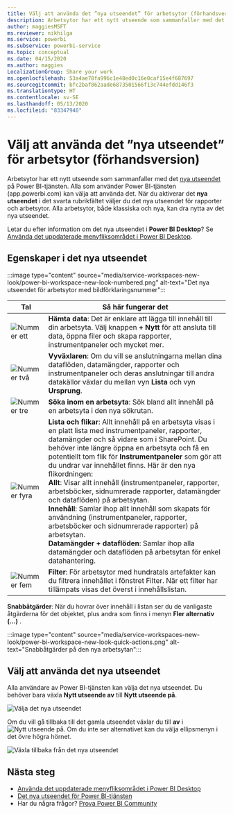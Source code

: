 ```yaml
---
title: Välj att använda det ”nya utseendet” för arbetsytor (förhandsversion)
description: Arbetsytor har ett nytt utseende som sammanfaller med det nya utseendet på Power BI-tjänsten.
author: maggiesMSFT
ms.reviewer: nikhilga
ms.service: powerbi
ms.subservice: powerbi-service
ms.topic: conceptual
ms.date: 04/15/2020
ms.author: maggies
LocalizationGroup: Share your work
ms.openlocfilehash: 53a4ae78fa996c1e48ed0c16e0caf15e4f687697
ms.sourcegitcommit: bfc2baf862aade6873501566f13c744efdd146f3
ms.translationtype: HT
ms.contentlocale: sv-SE
ms.lasthandoff: 05/13/2020
ms.locfileid: "83347940"
---
```

# <a name="opt-in-to-the-workspace-new-look-preview"></a>Välj att använda det ”nya utseendet” för arbetsytor (förhandsversion)

Arbetsytor har ett nytt utseende som sammanfaller med det [nya utseendet](../consumer/service-new-look.md) på Power BI-tjänsten. Alla som använder Power BI-tjänsten (app.powerbi.com) kan välja att använda det. När du aktiverar det **nya utseendet** i det svarta rubrikfältet väljer du det nya utseendet för rapporter och arbetsytor. Alla arbetsytor, både klassiska och nya, kan dra nytta av det nya utseendet.

Letar du efter information om det nya utseendet i **Power BI Desktop**? Se [Använda det uppdaterade menyfliksområdet i Power BI Desktop](../create-reports/desktop-ribbon.md).

## <a name="features-of-the-new-look"></a>Egenskaper i det nya utseendet

:::image type="content" source="media/service-workspaces-new-look/power-bi-workspace-new-look-numbered.png" alt-text="Det nya utseendet för arbetsytor med bildförklaringsnummer":::

|Tal  |Så här fungerar det |
|---------|---------|
|  ![Nummer ett](media/service-workspaces-new-look/circle-one.png)  | **Hämta data**: Det är enklare att lägga till innehåll till din arbetsyta. Välj knappen **+ Nytt** för att ansluta till data, öppna filer och skapa rapporter, instrumentpaneler och mycket mer.  |
| ![Nummer två](media/service-workspaces-new-look/circle-two.png)  | **Vyväxlaren**: Om du vill se anslutningarna mellan dina dataflöden, datamängder, rapporter och instrumentpaneler och deras anslutningar till andra datakällor växlar du mellan vyn **Lista** och vyn **Ursprung**. |
| ![Nummer tre](media/service-workspaces-new-look/circle-three.png) | **Söka inom en arbetsyta**: Sök bland allt innehåll på en arbetsyta i den nya sökrutan.  |
| ![Nummer fyra](media/service-workspaces-new-look/circle-four.png)  | **Lista och flikar**: Allt innehåll på en arbetsyta visas i en platt lista med instrumentpaneler, rapporter, datamängder och så vidare som i SharePoint. Du behöver inte längre öppna en arbetsyta och få en potentiellt tom flik för **Instrumentpaneler** som gör att du undrar var innehållet finns. Här är den nya flikordningen: <br>**Allt**: Visar allt innehåll (instrumentpaneler, rapporter, arbetsböcker, sidnumrerade rapporter, datamängder och dataflöden) på arbetsytan. <br>**Innehåll**: Samlar ihop allt innehåll som skapats för användning (instrumentpaneler, rapporter, arbetsböcker och sidnumrerade rapporter) på arbetsytan. <br>**Datamängder + dataflöden**: Samlar ihop alla datamängder och dataflöden på arbetsytan för enkel datahantering. |
| ![Nummer fem](media/service-workspaces-new-look/circle-five.png) | **Filter**: För arbetsytor med hundratals artefakter kan du filtrera innehållet i fönstret Filter. När ett filter har tillämpats visas det överst i innehållslistan. |

**Snabbåtgärder**: När du hovrar över innehåll i listan ser du de vanligaste åtgärderna för det objektet, plus andra som finns i menyn **Fler alternativ (...)** .

:::image type="content" source="media/service-workspaces-new-look/power-bi-workspace-new-look-quick-actions.png" alt-text="Snabbåtgärder på den nya arbetsytan":::

## <a name="opt-in-to-the-new-look"></a>Välj att använda det nya utseendet

Alla användare av Power BI-tjänsten kan välja det nya utseendet. Du behöver bara växla **Nytt utseende av** till **Nytt utseende på**.

![Välja det nya utseendet](media/service-workspaces-new-look/power-bi-new-look-off.png)

Om du vill gå tillbaka till det gamla utseendet växlar du till **av** i ![Nytt utseende på](media/service-workspaces-new-look/power-bi-new-look-toggle-on.png). Om du inte ser alternativet kan du välja ellipsmenyn i det övre högra hörnet.

![Växla tillbaka från det nya utseendet](media/service-workspaces-new-look/power-bi-new-look-on.png)

## <a name="next-steps"></a>Nästa steg

- [Använda det uppdaterade menyfliksområdet i Power BI Desktop](../create-reports/desktop-ribbon.md)
- [Det nya utseendet för Power BI-tjänsten](../consumer/service-new-look.md)
- Har du några frågor? [Prova Power BI Community](https://community.powerbi.com/)
